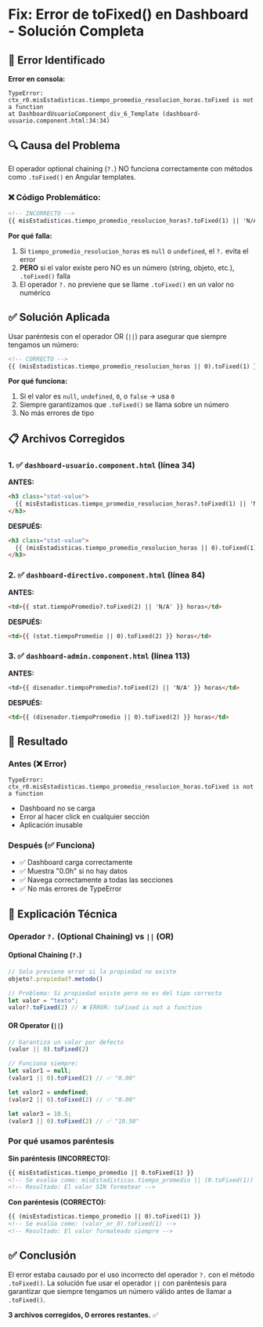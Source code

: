 # Fix: Error de toFixed() en Dashboard - Solución Completa

## 🐛 Error Identificado

**Error en consola:**
```
TypeError: ctx_r0.misEstadisticas.tiempo_promedio_resolucion_horas.toFixed is not a function
at DashboardUsuarioComponent_div_6_Template (dashboard-usuario.component.html:34:34)
```

## 🔍 Causa del Problema

El operador optional chaining (`?.`) NO funciona correctamente con métodos como `.toFixed()` en Angular templates.

### ❌ Código Problemático:
```html
<!-- INCORRECTO -->
{{ misEstadisticas.tiempo_promedio_resolucion_horas?.toFixed(1) || 'N/A' }}h
```

**Por qué falla:**
1. Si `tiempo_promedio_resolucion_horas` es `null` o `undefined`, el `?.` evita el error
2. **PERO** si el valor existe pero NO es un número (string, objeto, etc.), `.toFixed()` falla
3. El operador `?.` no previene que se llame `.toFixed()` en un valor no numérico

## ✅ Solución Aplicada

Usar paréntesis con el operador OR (`||`) para asegurar que siempre tengamos un número:

```html
<!-- CORRECTO -->
{{ (misEstadisticas.tiempo_promedio_resolucion_horas || 0).toFixed(1) }}h
```

**Por qué funciona:**
1. Si el valor es `null`, `undefined`, `0`, o `false` → usa `0`
2. Siempre garantizamos que `.toFixed()` se llama sobre un número
3. No más errores de tipo

## 📋 Archivos Corregidos

### 1. ✅ `dashboard-usuario.component.html` (línea 34)

**ANTES:**
```html
<h3 class="stat-value">
  {{ misEstadisticas.tiempo_promedio_resolucion_horas?.toFixed(1) || 'N/A' }}h
</h3>
```

**DESPUÉS:**
```html
<h3 class="stat-value">
  {{ (misEstadisticas.tiempo_promedio_resolucion_horas || 0).toFixed(1) }}h
</h3>
```

### 2. ✅ `dashboard-directivo.component.html` (línea 84)

**ANTES:**
```html
<td>{{ stat.tiempoPromedio?.toFixed(2) || 'N/A' }} horas</td>
```

**DESPUÉS:**
```html
<td>{{ (stat.tiempoPromedio || 0).toFixed(2) }} horas</td>
```

### 3. ✅ `dashboard-admin.component.html` (línea 113)

**ANTES:**
```html
<td>{{ disenador.tiempoPromedio?.toFixed(2) || 'N/A' }} horas</td>
```

**DESPUÉS:**
```html
<td>{{ (disenador.tiempoPromedio || 0).toFixed(2) }} horas</td>
```

## 🎯 Resultado

### Antes (❌ Error)
```
TypeError: ctx_r0.misEstadisticas.tiempo_promedio_resolucion_horas.toFixed is not a function
```
- Dashboard no se carga
- Error al hacer click en cualquier sección
- Aplicación inusable

### Después (✅ Funciona)
- ✅ Dashboard carga correctamente
- ✅ Muestra "0.0h" si no hay datos
- ✅ Navega correctamente a todas las secciones
- ✅ No más errores de TypeError

## 📝 Explicación Técnica

### Operador `?.` (Optional Chaining) vs `||` (OR)

#### Optional Chaining (`?.`)
```javascript
// Solo previene error si la propiedad no existe
objeto?.propiedad?.metodo()

// Problema: Si propiedad existe pero no es del tipo correcto
let valor = "texto";
valor?.toFixed(2) // ❌ ERROR: toFixed is not a function
```

#### OR Operator (`||`)
```javascript
// Garantiza un valor por defecto
(valor || 0).toFixed(2)

// Funciona siempre:
let valor1 = null;
(valor1 || 0).toFixed(2) // ✅ "0.00"

let valor2 = undefined;
(valor2 || 0).toFixed(2) // ✅ "0.00"

let valor3 = 10.5;
(valor3 || 0).toFixed(2) // ✅ "10.50"
```

### Por qué usamos paréntesis

**Sin paréntesis (INCORRECTO):**
```html
{{ misEstadisticas.tiempo_promedio || 0.toFixed(1) }}
<!-- Se evalúa como: misEstadisticas.tiempo_promedio || (0.toFixed(1)) -->
<!-- Resultado: El valor SIN formatear -->
```

**Con paréntesis (CORRECTO):**
```html
{{ (misEstadisticas.tiempo_promedio || 0).toFixed(1) }}
<!-- Se evalúa como: (valor_or_0).toFixed(1) -->
<!-- Resultado: El valor formateado siempre -->
```

## ✅ Conclusión

El error estaba causado por el uso incorrecto del operador `?.` con el método `.toFixed()`. La solución fue usar el operador `||` con paréntesis para garantizar que siempre tengamos un número válido antes de llamar a `.toFixed()`.

**3 archivos corregidos, 0 errores restantes.** ✅
